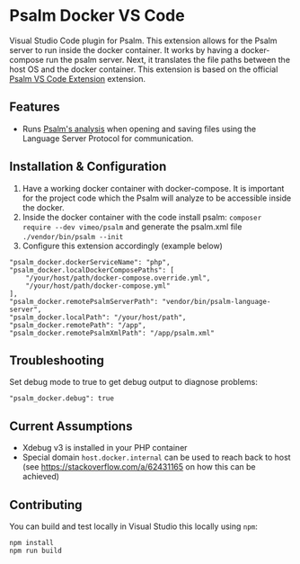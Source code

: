 # Psalm Docker VS Code

Visual Studio Code plugin for Psalm. This extension allows for the Psalm server to run inside the docker container. It works by having a docker-compose run the psalm server. Next, it translates the file paths between the host OS and the docker container. This extension is based on the official [Psalm VS Code Extension](https://github.com/psalm/psalm-vscode-plugin) extension.

## Features

- Runs [Psalm's analysis](https://getpsalm.org) when opening and saving files using the Language Server Protocol for communication.


## Installation & Configuration

1. Have a working docker container with docker-compose. It is important for the project code which the Psalm will analyze to be accessible inside the docker.
2. Inside the docker container with the code install psalm: `composer require --dev vimeo/psalm` and generate the psalm.xml file `./vendor/bin/psalm --init`
3. Configure this extension accordingly (example below)

```
"psalm_docker.dockerServiceName": "php",
"psalm_docker.localDockerComposePaths": [
    "/your/host/path/docker-compose.override.yml",
    "/your/host/path/docker-compose.yml"
],
"psalm_docker.remotePsalmServerPath": "vendor/bin/psalm-language-server",
"psalm_docker.localPath": "/your/host/path",
"psalm_docker.remotePath": "/app",
"psalm_docker.remotePsalmXmlPath": "/app/psalm.xml"
```

## Troubleshooting

Set debug mode to true to get debug output to diagnose problems:

```
"psalm_docker.debug": true
```

## Current Assumptions

- Xdebug v3 is installed in your PHP container
- Special domain `host.docker.internal` can be used to reach back to host (see https://stackoverflow.com/a/62431165 on how this can be achieved)

## Contributing

You can build and test locally in Visual Studio this locally using `npm`:

```
npm install
npm run build
```
